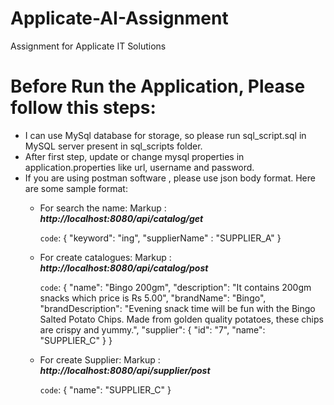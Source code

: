 # Applicate-AI-Assignment
Assignment for Applicate IT Solutions

# Before Run the Application, Please follow this steps:

* I can use MySql database for storage, so please run sql_script.sql in MySQL server present in sql_scripts folder.
* After first step, update or change mysql properties in application.properties like url, username and password.
* If you are using postman software , please use json body format. Here are some sample format:
    * For search the name:
        Markup :  ___http://localhost:8080/api/catalog/get___ 

        `code`: 
            {
                "keyword": "ing",
                "supplierName" : "SUPPLIER_A"
            }

    * For create catalogues:
        Markup :  ___http://localhost:8080/api/catalog/post___

        `code`: 
            {
                "name": "Bingo 200gm",
                "description": "It contains 200gm snacks which price is Rs 5.00",
                "brandName": "Bingo",
                "brandDescription": "Evening snack time will be fun with the Bingo Salted Potato Chips. Made from golden quality potatoes, these chips are crispy and yummy.",
                "supplier": {
                    "id": "7",
                    "name": "SUPPLIER_C"
                }
            }

    * For create Supplier:
         Markup :  ___http://localhost:8080/api/supplier/post___

        `code`:
            {
                "name": "SUPPLIER_C"
            }

